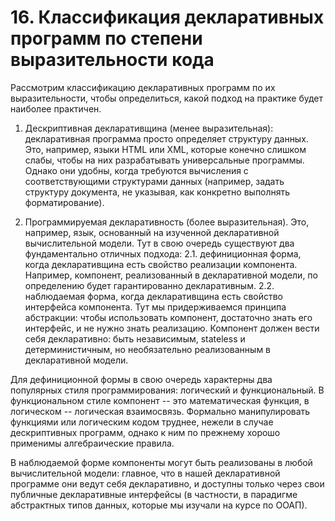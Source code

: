 # 16. Классификация декларативных программ по степени выразительности кода
Рассмотрим классификацию декларативных программ по их выразительности, чтобы определиться, какой подход на практике будет наиболее практичен.

1. Дескриптивная декларативщина (менее выразительная): декларативная программа просто определяет структуру данных. Это, например, языки HTML или XML, которые конечно слишком слабы, чтобы на них разрабатывать универсальные программы. Однако они удобны, когда требуются вычисления с соответствующими структурами данных (например, задать структуру документа, не указывая, как конкретно выполнять форматирование).

2. Программируемая декларативность (более выразительная). Это, например, язык, основанный на изученной декларативной вычислительной модели. Тут в свою очередь существуют два фундаментально отличных подхода:
2.1. дефиниционная форма, когда декларативщина есть свойство реализации компонента. Например, компонент, реализованный в декларативной модели, по определению будет гарантированно декларативным.
2.2. наблюдаемая форма, когда декларативщина есть свойство интерфейса компонента. Тут мы придерживаемся принципа абстракции: чтобы использовать компонент, достаточно знать его интерфейс, и не нужно знать реализацию. Компонент должен вести себя декларативно: быть независимым, stateless и детерминистичным, но необязательно реализованным в декларативной модели.

Для дефиниционной формы в свою очередь характерны два популярных стиля программирования: логический и функциональный. В функциональном стиле компонент -- это математическая функция, в логическом -- логическая взаимосвязь. Формально манипулировать функциями или логическим кодом труднее, нежели в случае дескриптивных программ, однако к ним по прежнему хорошо применимы алгебраические правила.

В наблюдаемой форме компоненты могут быть реализованы в любой вычислительной модели: главное, что в нашей декларативной программе они ведут себя декларативно, и доступны только через свои публичные декларативные интерфейсы (в частности, в парадигме абстрактных типов данных, которые мы изучали на курсе по ООАП).
